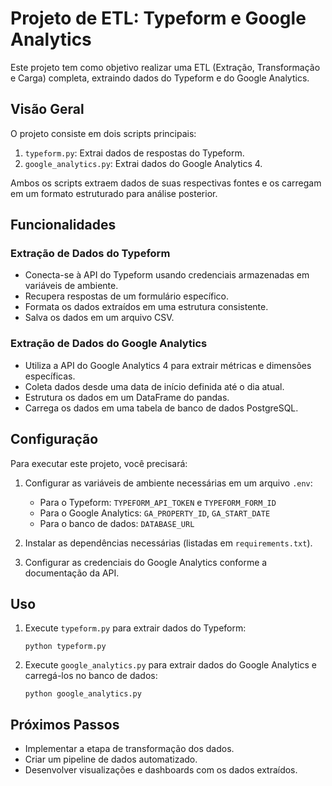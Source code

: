 # Projeto de ETL: Typeform e Google Analytics

Este projeto tem como objetivo realizar uma ETL (Extração, Transformação e Carga) completa, extraindo dados do Typeform e do Google Analytics.

## Visão Geral

O projeto consiste em dois scripts principais:

1. `typeform.py`: Extrai dados de respostas do Typeform.
2. `google_analytics.py`: Extrai dados do Google Analytics 4.

Ambos os scripts extraem dados de suas respectivas fontes e os carregam em um formato estruturado para análise posterior.

## Funcionalidades

### Extração de Dados do Typeform
- Conecta-se à API do Typeform usando credenciais armazenadas em variáveis de ambiente.
- Recupera respostas de um formulário específico.
- Formata os dados extraídos em uma estrutura consistente.
- Salva os dados em um arquivo CSV.

### Extração de Dados do Google Analytics
- Utiliza a API do Google Analytics 4 para extrair métricas e dimensões específicas.
- Coleta dados desde uma data de início definida até o dia atual.
- Estrutura os dados em um DataFrame do pandas.
- Carrega os dados em uma tabela de banco de dados PostgreSQL.

## Configuração

Para executar este projeto, você precisará:

1. Configurar as variáveis de ambiente necessárias em um arquivo `.env`:
   - Para o Typeform: `TYPEFORM_API_TOKEN` e `TYPEFORM_FORM_ID`
   - Para o Google Analytics: `GA_PROPERTY_ID`, `GA_START_DATE`
   - Para o banco de dados: `DATABASE_URL`

2. Instalar as dependências necessárias (listadas em `requirements.txt`).

3. Configurar as credenciais do Google Analytics conforme a documentação da API.

## Uso

1. Execute `typeform.py` para extrair dados do Typeform:
   ```
   python typeform.py
   ```

2. Execute `google_analytics.py` para extrair dados do Google Analytics e carregá-los no banco de dados:
   ```
   python google_analytics.py
   ```

## Próximos Passos

- Implementar a etapa de transformação dos dados.
- Criar um pipeline de dados automatizado.
- Desenvolver visualizações e dashboards com os dados extraídos.